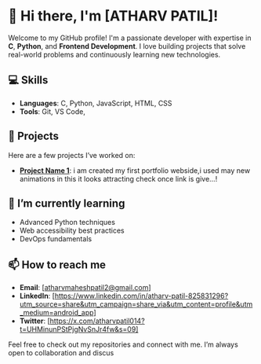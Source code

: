 # 👋 Hi there, I'm [ATHARV PATIL]!

Welcome to my GitHub profile! I'm a passionate developer with expertise in **C**, **Python**, and **Frontend Development**. I love building projects that solve real-world problems and continuously learning new technologies.

## 💻 Skills

- **Languages**: C, Python, JavaScript, HTML, CSS
- **Tools**: Git, VS Code, 

## 🚀 Projects

Here are a few projects I’ve worked on:

- **[Project Name 1](https://atharv-m-patil.github.io/Atharv-M-Patil/)**: i am created my first portfolio webside,i used may new animations in this it looks attracting check once link is give...!

## 🌱 I’m currently learning

- Advanced Python techniques
- Web accessibility best practices
- DevOps fundamentals

## 📫 How to reach me

- **Email**: [atharvmaheshpatil2@gmail.com]
- **LinkedIn**: [https://www.linkedin.com/in/atharv-patil-825831296?utm_source=share&utm_campaign=share_via&utm_content=profile&utm_medium=android_app]
- **Twitter**: [https://x.com/atharvpatil014?t=UHMinunPStPjgNvSnJr4fw&s=09]

Feel free to check out my repositories and connect with me. I’m always open to collaboration and discus
